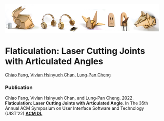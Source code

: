 ![Flaticulation Objects](/docs/assets/Header.png)

# Flaticulation: Laser Cutting Joints with Articulated Angles
[Chiao Fang](https://www.chiaofang.tw/), [ Vivian Hsinyueh Chan](http://vivianchan.tw/), [ Lung‑Pan Cheng](http://www.lungpancheng.tw/)


   


### Publication
Chiao Fang, Vivian Hsinyueh Chan, and Lung‑Pan Cheng. 2022. **Flaticulation: Laser Cutting Joints with Articulated Angle**. 
In The 35th Annual ACM Symposium on User Interface Software and Technology (UIST’22)
**[ACM DL](https://doi.org/10.1145/3526113.3545695)**
